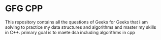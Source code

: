 # GFG CPP
This repository contains all the questions of Geeks for Geeks that i am solving to practice my data structures and algorithms and master my skills in C++.
primary goal is to maete dsa including algorithms in cpp
